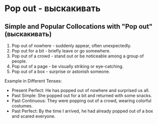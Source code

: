 # Pop out - выскакивать




## Simple and Popular Collocations with "Pop out" (выскакивать)

1. Pop out of nowhere - suddenly appear, often unexpectedly.
2. Pop out for a bit - briefly leave or go somewhere.
3. Pop out of a crowd - stand out or be noticeable among a group of people.
4. Pop out of a page - be visually striking or eye-catching.
5. Pop out of a box - surprise or astonish someone.

Example in Different Tenses:

- Present Perfect: He has popped out of nowhere and surprised us all.
- Past Simple: She popped out for a bit and returned with some snacks.
- Past Continuous: They were popping out of a crowd, wearing colorful costumes.
- Past Perfect: By the time I arrived, he had already popped out of a box and scared everyone.